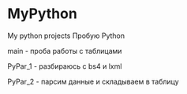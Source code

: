 # MyPython
My python projects
Пробую Python

main - проба работы с таблицами

PyPar_1 - разбираюсь с bs4 и lxml 

PyPar_2 - парсим данные и складываем в таблицу
